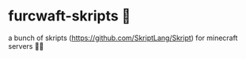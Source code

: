 # furcwaft-skripts 📃
a bunch of skripts (https://github.com/SkriptLang/Skript) for minecraft servers 📃🐾